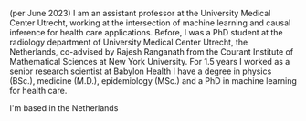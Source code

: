 (per June 2023) I am an assistant professor at the University Medical Center Utrecht, working at the intersection of machine learning and causal inference for health care applications.
Before, I was a PhD student at the radiology department of University Medical Center Utrecht, the Netherlands,
co-advised by Rajesh Ranganath from the Courant Institute of Mathematical Sciences at New York University.
For 1.5 years I worked as a senior research scientist at Babylon Health
I have a degree in physics (BSc.), medicine (M.D.), epidemiology (MSc.) and a PhD in machine learning for health care.

I'm based in the Netherlands
